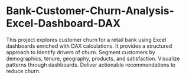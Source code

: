 # Bank-Customer-Churn-Analysis-Excel-Dashboard-DAX
This project explores customer churn for a retail bank using Excel dashboards enriched with DAX calculations. It provides a structured approach to  Identify drivers of churn.  Segment customers by demographics, tenure, geography, products, and satisfaction.  Visualize patterns through dashboards.  Deliver actionable recommendations to reduce churn.
